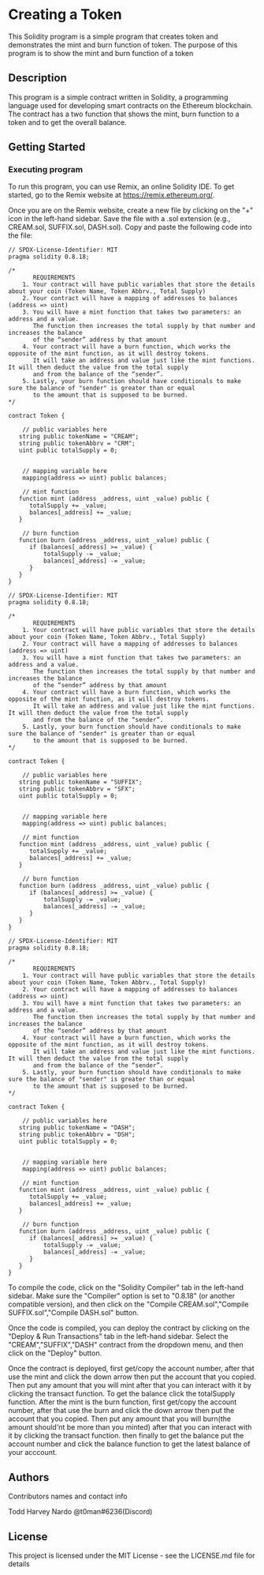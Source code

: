 # Creating a Token

This Solidity program is a simple program that creates token and demonstrates the mint and burn function of token. The purpose of this program is to show the mint and burn function of a token

## Description

This program is a simple contract written in Solidity, a programming language used for developing smart contracts on the Ethereum blockchain. The contract has a two function that shows the mint, burn function to a token and to get the overall balance. 

## Getting Started

### Executing program

To run this program, you can use Remix, an online Solidity IDE. To get started, go to the Remix website at https://remix.ethereum.org/.

Once you are on the Remix website, create a new file by clicking on the "+" icon in the left-hand sidebar. Save the file with a .sol extension (e.g., CREAM.sol, SUFFIX.sol, DASH.sol). Copy and paste the following code into the file:
```
// SPDX-License-Identifier: MIT
pragma solidity 0.8.18;

/*
       REQUIREMENTS
    1. Your contract will have public variables that store the details about your coin (Token Name, Token Abbrv., Total Supply)
    2. Your contract will have a mapping of addresses to balances (address => uint)
    3. You will have a mint function that takes two parameters: an address and a value. 
       The function then increases the total supply by that number and increases the balance 
       of the “sender” address by that amount
    4. Your contract will have a burn function, which works the opposite of the mint function, as it will destroy tokens. 
       It will take an address and value just like the mint functions. It will then deduct the value from the total supply 
       and from the balance of the “sender”.
    5. Lastly, your burn function should have conditionals to make sure the balance of "sender" is greater than or equal 
       to the amount that is supposed to be burned.
*/

contract Token {

    // public variables here
   string public tokenName = "CREAM";
   string public tokenAbbrv = "CRM";
   uint public totalSupply = 0;


    // mapping variable here
    mapping(address => uint) public balances;

    // mint function
   function mint (address _address, uint _value) public {
      totalSupply += _value;
      balances[_address] += _value;
   }

    // burn function
   function burn (address _address, uint _value) public {
      if (balances[_address] >= _value) {
          totalSupply -= _value;
          balances[_address] -= _value;
      }
   }
}

```
```
// SPDX-License-Identifier: MIT
pragma solidity 0.8.18;

/*
       REQUIREMENTS
    1. Your contract will have public variables that store the details about your coin (Token Name, Token Abbrv., Total Supply)
    2. Your contract will have a mapping of addresses to balances (address => uint)
    3. You will have a mint function that takes two parameters: an address and a value. 
       The function then increases the total supply by that number and increases the balance 
       of the “sender” address by that amount
    4. Your contract will have a burn function, which works the opposite of the mint function, as it will destroy tokens. 
       It will take an address and value just like the mint functions. It will then deduct the value from the total supply 
       and from the balance of the “sender”.
    5. Lastly, your burn function should have conditionals to make sure the balance of "sender" is greater than or equal 
       to the amount that is supposed to be burned.
*/

contract Token {

    // public variables here
   string public tokenName = "SUFFIX";
   string public tokenAbbrv = "SFX";
   uint public totalSupply = 0;


    // mapping variable here
    mapping(address => uint) public balances;

    // mint function
   function mint (address _address, uint _value) public {
      totalSupply += _value;
      balances[_address] += _value;
   }

    // burn function
   function burn (address _address, uint _value) public {
      if (balances[_address] >= _value) {
          totalSupply -= _value;
          balances[_address] -= _value;
      }
   }
}
```
```
// SPDX-License-Identifier: MIT
pragma solidity 0.8.18;

/*
       REQUIREMENTS
    1. Your contract will have public variables that store the details about your coin (Token Name, Token Abbrv., Total Supply)
    2. Your contract will have a mapping of addresses to balances (address => uint)
    3. You will have a mint function that takes two parameters: an address and a value. 
       The function then increases the total supply by that number and increases the balance 
       of the “sender” address by that amount
    4. Your contract will have a burn function, which works the opposite of the mint function, as it will destroy tokens. 
       It will take an address and value just like the mint functions. It will then deduct the value from the total supply 
       and from the balance of the “sender”.
    5. Lastly, your burn function should have conditionals to make sure the balance of "sender" is greater than or equal 
       to the amount that is supposed to be burned.
*/

contract Token {

    // public variables here
   string public tokenName = "DASH";
   string public tokenAbbrv = "DSH";
   uint public totalSupply = 0;


    // mapping variable here
    mapping(address => uint) public balances;

    // mint function
   function mint (address _address, uint _value) public {
      totalSupply += _value;
      balances[_address] += _value;
   }

    // burn function
   function burn (address _address, uint _value) public {
      if (balances[_address] >= _value) {
          totalSupply -= _value;
          balances[_address] -= _value;
      }
   }
}
```
To compile the code, click on the "Solidity Compiler" tab in the left-hand sidebar. Make sure the "Compiler" option is set to "0.8.18" (or another compatible version), and then click on the "Compile CREAM.sol","Compile SUFFIX.sol","Compile DASH.sol" button.

Once the code is compiled, you can deploy the contract by clicking on the "Deploy & Run Transactions" tab in the left-hand sidebar. Select the "CREAM","SUFFIX","DASH" contract from the dropdown menu, and then click on the "Deploy" button.

Once the contract is deployed, first get/copy the account number, after that use the mint and click the down arrow then put the account that you copied. Then put any amount that you will mint after that you can interact with it by clicking the transact function. To get the balance click the totalSupply function. After the mint is the burn function, first get/copy the account number, after that use the burn and click the down arrow then put the account that you copied. Then put any amount that you will burn(the amount should'nt be more than you minted) after that you can interact with it by clicking the transact function. then finally to get the balance put the account number and click the balance function to get the latest balance of your acccount.

## Authors

Contributors names and contact info

Todd Harvey Nardo
@t0man#6236(Discord)


## License

This project is licensed under the MIT License - see the LICENSE.md file for details

